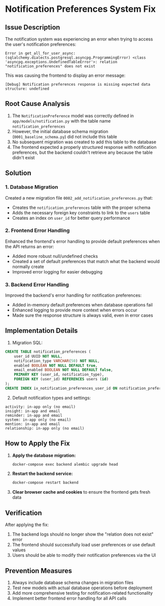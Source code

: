 # Notification Preferences System Fix

## Issue Description

The notification system was experiencing an error when trying to access the user's notification preferences:

```
Error in get_all_for_user_async: (sqlalchemy.dialects.postgresql.asyncpg.ProgrammingError) <class 'asyncpg.exceptions.UndefinedTableError'>: relation "notification_preferences" does not exist
```

This was causing the frontend to display an error message: 
```
[Debug] Notification preferences response is missing expected data structure: undefined
```

## Root Cause Analysis

1. The `NotificationPreference` model was correctly defined in `app/models/notification.py` with the table name `notification_preferences`
2. However, the initial database schema migration (`0001_baseline_schema.py`) did not include this table
3. No subsequent migration was created to add this table to the database
4. The frontend expected a properly structured response with notification preferences, but the backend couldn't retrieve any because the table didn't exist

## Solution

### 1. Database Migration

Created a new migration file `0002_add_notification_preferences.py` that:
- Creates the `notification_preferences` table with the proper schema
- Adds the necessary foreign key constraints to link to the `users` table
- Creates an index on `user_id` for better query performance

### 2. Frontend Error Handling 

Enhanced the frontend's error handling to provide default preferences when the API returns an error:
- Added more robust null/undefined checks
- Created a set of default preferences that match what the backend would normally create
- Improved error logging for easier debugging

### 3. Backend Error Handling

Improved the backend's error handling for notification preferences:
- Added in-memory default preferences when database operations fail
- Enhanced logging to provide more context when errors occur
- Made sure the response structure is always valid, even in error cases

## Implementation Details

1. Migration SQL:
```sql
CREATE TABLE notification_preferences (
    user_id UUID NOT NULL,
    notification_type VARCHAR(50) NOT NULL,
    enabled BOOLEAN NOT NULL DEFAULT true,
    email_enabled BOOLEAN NOT NULL DEFAULT false,
    PRIMARY KEY (user_id, notification_type),
    FOREIGN KEY (user_id) REFERENCES users (id)
);
CREATE INDEX ix_notification_preferences_user_id ON notification_preferences (user_id);
```

2. Default notification types and settings:
```
activity: in-app only (no email)
insight: in-app and email
reminder: in-app and email
system: in-app only (no email)
mention: in-app and email
relationship: in-app only (no email)
```

## How to Apply the Fix

1. **Apply the database migration:**
   ```bash
   docker-compose exec backend alembic upgrade head
   ```

2. **Restart the backend service:**
   ```bash
   docker-compose restart backend
   ```

3. **Clear browser cache and cookies** to ensure the frontend gets fresh data

## Verification

After applying the fix:
1. The backend logs should no longer show the "relation does not exist" error
2. The frontend should successfully load user preferences or use default values
3. Users should be able to modify their notification preferences via the UI

## Prevention Measures

1. Always include database schema changes in migration files
2. Test new models with actual database operations before deployment
3. Add more comprehensive testing for notification-related functionality
4. Implement better frontend error handling for all API calls